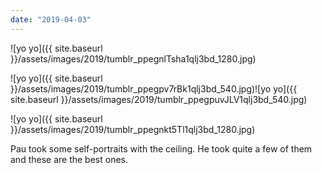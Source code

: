```yaml
---
date: "2019-04-03"
---
```


![yo yo]({{ site.baseurl }}/assets/images/2019/tumblr_ppegnlTsha1qlj3bd_1280.jpg)

![yo yo]({{ site.baseurl }}/assets/images/2019/tumblr_ppegpv7rBk1qlj3bd_540.jpg)![yo yo]({{ site.baseurl }}/assets/images/2019/tumblr_ppegpuvJLV1qlj3bd_540.jpg)

![yo yo]({{ site.baseurl }}/assets/images/2019/tumblr_ppegnkt5Tl1qlj3bd_1280.jpg)

Pau took some self-portraits with the ceiling. He took quite a few of them and these are the best ones.
